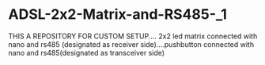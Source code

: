 # ADSL-2x2-Matrix-and-RS485-_1
THIS A REPOSITORY FOR CUSTOM SETUP.... 2x2 led matrix connected with nano and rs485 (designated as receiver side)....pushbutton connected with nano and rs485(designated as transceiver side)
